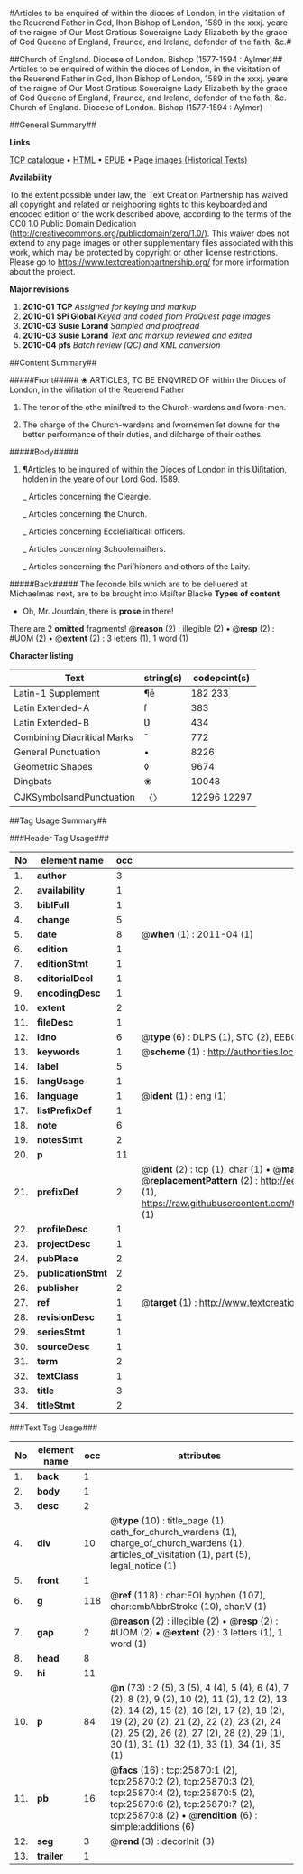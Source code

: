 #Articles to be enquired of within the dioces of London, in the visitation of the Reuerend Father in God, Ihon Bishop of London, 1589 in the xxxj. yeare of the raigne of Our Most Gratious Soueraigne Lady Elizabeth by the grace of God Queene of England, Fraunce, and Ireland, defender of the faith, &c.#

##Church of England. Diocese of London. Bishop (1577-1594 : Aylmer)##
Articles to be enquired of within the dioces of London, in the visitation of the Reuerend Father in God, Ihon Bishop of London, 1589 in the xxxj. yeare of the raigne of Our Most Gratious Soueraigne Lady Elizabeth by the grace of God Queene of England, Fraunce, and Ireland, defender of the faith, &c.
Church of England. Diocese of London. Bishop (1577-1594 : Aylmer)

##General Summary##

**Links**

[TCP catalogue](http://www.ota.ox.ac.uk/tcp/)  • 
[HTML](http://tei.it.ox.ac.uk/tcp/Texts-HTML/free/A00/A00204.html)  • 
[EPUB](http://tei.it.ox.ac.uk/tcp/Texts-EPUB/free/A00/A00204.epub) • 
[Page images (Historical Texts)](https://historicaltexts.jisc.ac.uk/eebo-22914631e)

**Availability**

To the extent possible under law, the Text Creation Partnership has waived all copyright and related or neighboring rights to this keyboarded and encoded edition of the work described above, according to the terms of the CC0 1.0 Public Domain Dedication (http://creativecommons.org/publicdomain/zero/1.0/). This waiver does not extend to any page images or other supplementary files associated with this work, which may be protected by copyright or other license restrictions. Please go to https://www.textcreationpartnership.org/ for more information about the project.

**Major revisions**

1. __2010-01__ __TCP__ *Assigned for keying and markup*
1. __2010-01__ __SPi Global__ *Keyed and coded from ProQuest page images*
1. __2010-03__ __Susie Lorand__ *Sampled and proofread*
1. __2010-03__ __Susie Lorand__ *Text and markup reviewed and edited*
1. __2010-04__ __pfs__ *Batch review (QC) and XML conversion*

##Content Summary##

#####Front#####
❀ ARTICLES, TO BE ENQVIRED OF within the Dioces of London, in the viſitation of the Reuerend Father 
1. The tenor of the othe miniſtred to the Church-wardens and ſworn-men.

1. The charge of the Church-wardens and ſwornemen ſet downe for the better performance of their duties, and diſcharge of their oathes.

#####Body#####

1. ¶Articles to be inquired of within the Dioces of London in this Ʋiſitation, holden in the yeare of our Lord God. 1589.

    _ Articles concerning the Cleargie.

    _ Articles concerning the Church.

    _ Articles concerning Eccleſiaſticall officers.

    _ Articles concerning Schoolemaiſters.

    _ Articles concerning the Pariſhioners and others of the Laity.

#####Back#####
The ſeconde bils which are to be deliuered at Michaelmas next, are to be brought into Maiſter Blacke
**Types of content**

  * Oh, Mr. Jourdain, there is **prose** in there!

There are 2 **omitted** fragments! 
 @__reason__ (2) : illegible (2)  •  @__resp__ (2) : #UOM (2)  •  @__extent__ (2) : 3 letters (1), 1 word (1)

**Character listing**


|Text|string(s)|codepoint(s)|
|---|---|---|
|Latin-1 Supplement|¶é|182 233|
|Latin Extended-A|ſ|383|
|Latin Extended-B|Ʋ|434|
|Combining             Diacritical Marks|̄|772|
|General Punctuation|•|8226|
|Geometric Shapes|◊|9674|
|Dingbats|❀|10048|
|CJKSymbolsandPunctuation|〈〉|12296 12297|

##Tag Usage Summary##

###Header Tag Usage###

|No|element name|occ|attributes|
|---|---|---|---|
|1.|__author__|3||
|2.|__availability__|1||
|3.|__biblFull__|1||
|4.|__change__|5||
|5.|__date__|8| @__when__ (1) : 2011-04 (1)|
|6.|__edition__|1||
|7.|__editionStmt__|1||
|8.|__editorialDecl__|1||
|9.|__encodingDesc__|1||
|10.|__extent__|2||
|11.|__fileDesc__|1||
|12.|__idno__|6| @__type__ (6) : DLPS (1), STC (2), EEBO-CITATION (1), OCLC (1), VID (1)|
|13.|__keywords__|1| @__scheme__ (1) : http://authorities.loc.gov/ (1)|
|14.|__label__|5||
|15.|__langUsage__|1||
|16.|__language__|1| @__ident__ (1) : eng (1)|
|17.|__listPrefixDef__|1||
|18.|__note__|6||
|19.|__notesStmt__|2||
|20.|__p__|11||
|21.|__prefixDef__|2| @__ident__ (2) : tcp (1), char (1)  •  @__matchPattern__ (2) : ([0-9\-]+):([0-9IVX]+) (1), (.+) (1)  •  @__replacementPattern__ (2) : http://eebo.chadwyck.com/downloadtiff?vid=$1&page=$2 (1), https://raw.githubusercontent.com/textcreationpartnership/Texts/master/tcpchars.xml#$1 (1)|
|22.|__profileDesc__|1||
|23.|__projectDesc__|1||
|24.|__pubPlace__|2||
|25.|__publicationStmt__|2||
|26.|__publisher__|2||
|27.|__ref__|1| @__target__ (1) : http://www.textcreationpartnership.org/docs/. (1)|
|28.|__revisionDesc__|1||
|29.|__seriesStmt__|1||
|30.|__sourceDesc__|1||
|31.|__term__|2||
|32.|__textClass__|1||
|33.|__title__|3||
|34.|__titleStmt__|2||


###Text Tag Usage###

|No|element name|occ|attributes|
|---|---|---|---|
|1.|__back__|1||
|2.|__body__|1||
|3.|__desc__|2||
|4.|__div__|10| @__type__ (10) : title_page (1), oath_for_church_wardens (1), charge_of_church_wardens (1), articles_of_visitation (1), part (5), legal_notice (1)|
|5.|__front__|1||
|6.|__g__|118| @__ref__ (118) : char:EOLhyphen (107), char:cmbAbbrStroke (10), char:V (1)|
|7.|__gap__|2| @__reason__ (2) : illegible (2)  •  @__resp__ (2) : #UOM (2)  •  @__extent__ (2) : 3 letters (1), 1 word (1)|
|8.|__head__|8||
|9.|__hi__|11||
|10.|__p__|84| @__n__ (73) : 2 (5), 3 (5), 4 (4), 5 (4), 6 (4), 7 (2), 8 (2), 9 (2), 10 (2), 11 (2), 12 (2), 13 (2), 14 (2), 15 (2), 16 (2), 17 (2), 18 (2), 19 (2), 20 (2), 21 (2), 22 (2), 23 (2), 24 (2), 25 (2), 26 (2), 27 (2), 28 (2), 29 (1), 30 (1), 31 (1), 32 (1), 33 (1), 34 (1), 35 (1)|
|11.|__pb__|16| @__facs__ (16) : tcp:25870:1 (2), tcp:25870:2 (2), tcp:25870:3 (2), tcp:25870:4 (2), tcp:25870:5 (2), tcp:25870:6 (2), tcp:25870:7 (2), tcp:25870:8 (2)  •  @__rendition__ (6) : simple:additions (6)|
|12.|__seg__|3| @__rend__ (3) : decorInit (3)|
|13.|__trailer__|1||
